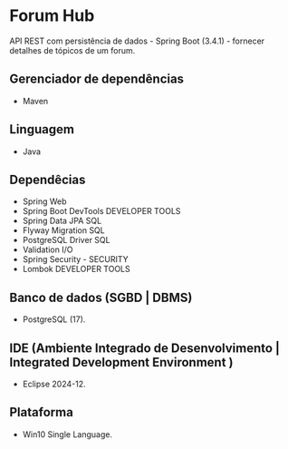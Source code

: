 # Forum Hub  
API REST com persistência de dados - Spring Boot (3.4.1) -  fornecer detalhes de tópicos de um forum.    
## Gerenciador de dependências  
- Maven  
## Linguagem  
- Java  
## Dependêcias  
- Spring Web
- Spring Boot DevTools DEVELOPER TOOLS
- Spring Data JPA SQL
- Flyway Migration SQL
- PostgreSQL Driver SQL
- Validation I/O
- Spring Security - SECURITY  
- Lombok DEVELOPER TOOLS
## Banco de dados (SGBD | DBMS)
- PostgreSQL (17). 
## IDE (Ambiente Integrado de Desenvolvimento | Integrated Development Environment )
- Eclipse 2024-12.
## Plataforma
- Win10 Single Language.
